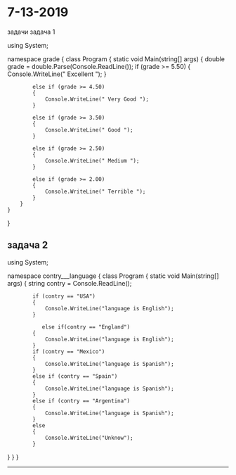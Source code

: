 # 7-13-2019
задачи
задача 1

using System;

namespace grade
{
    class Program
    {
        static void Main(string[] args)
        {
            double grade = double.Parse(Console.ReadLine());
            if (grade >= 5.50)
            {
                Console.WriteLine(" Excellent ");
            }

            else if (grade >= 4.50)
            {
                Console.WriteLine(" Very Good ");
            }

            else if (grade >= 3.50)
            {
                Console.WriteLine(" Good ");
            }

            else if (grade >= 2.50)
            {
                Console.WriteLine(" Medium ");
            }

            else if (grade >= 2.00)
            {
                Console.WriteLine(" Terrible ");
            }
        }
    }
}

задача 2
---------------------------------------------------------------------------------------------------------------------------------

using System;

namespace contry___language
{
    class Program
    {
        static void Main(string[] args)
        {
            string contry = Console.ReadLine();

            if (contry == "USA")
            {
                Console.WriteLine("language is English");
            }

               else if(contry == "England")
            {
                Console.WriteLine("language is English");
            }
            if (contry == "Mexico")
            {
                Console.WriteLine("language is Spanish");
            }
            else if (contry == "Spain")
            {
                Console.WriteLine("language is Spanish");
            }
            else if (contry == "Argentina")
            {
                Console.WriteLine("language is Spanish");
            }
            else
            {
                Console.WriteLine("Unknow");
            }
}
                }
            }
        
    
--------------------------------------------------------------------------------------------------------------------------------

